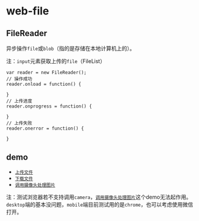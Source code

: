 # web-file

## FileReader

异步操作`file`或`blob`（指的是存储在本地计算机上的）。

注：`input`元素获取上传的`file`（FileList）

```
var reader = new FileReader();
// 操作成功
reader.onload = function() {

}
// 上传进度
reader.onprogress = function() {

}
// 上传失败
reader.onerror = function() {

}
```

## demo

* [`上传文件`](https://lvzhenbang.github.io/web-file/upload.html)
* [`下载文件`](https://lvzhenbang.github.io/web-file/download.html)
* [`调用摄像头处理图片`](https://lvzhenbang.github.io/web-file/webcam.html)

注：测试浏览器若不支持调用`camera`，[`调用摄像头处理图片`](https://lvzhenbang.github.io/web-file/webcam.html)这个demo无法起作用。`desktop`端的基本没问题，`mobile`端目前测试用的是`chrome`，也可以考虑使用微信打开。
